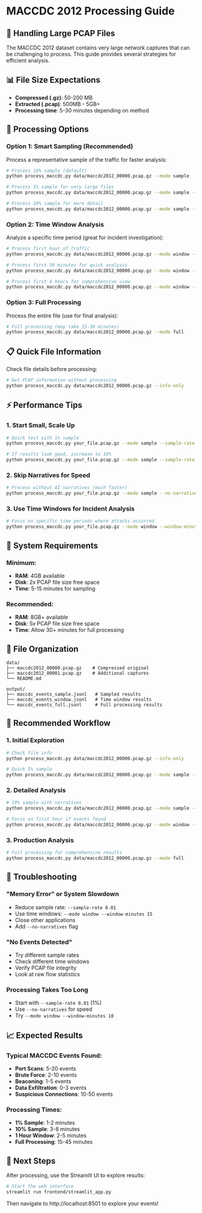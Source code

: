 # MACCDC 2012 Processing Guide

## 🎯 Handling Large PCAP Files

The MACCDC 2012 dataset contains very large network captures that can be challenging to process. This guide provides several strategies for efficient analysis.

## 📊 File Size Expectations

- **Compressed (.gz)**: 50-200 MB
- **Extracted (.pcap)**: 500MB - 5GB+
- **Processing time**: 5-30 minutes depending on method

## 🚀 Processing Options

### Option 1: Smart Sampling (Recommended)
Process a representative sample of the traffic for faster analysis:

```bash
# Process 10% sample (default)
python process_maccdc.py data/maccdc2012_00000.pcap.gz --mode sample

# Process 5% sample for very large files
python process_maccdc.py data/maccdc2012_00000.pcap.gz --mode sample --sample-rate 0.05

# Process 20% sample for more detail
python process_maccdc.py data/maccdc2012_00000.pcap.gz --mode sample --sample-rate 0.2
```

### Option 2: Time Window Analysis
Analyze a specific time period (great for incident investigation):

```bash
# Process first hour of traffic
python process_maccdc.py data/maccdc2012_00000.pcap.gz --mode window --window-minutes 60

# Process first 30 minutes for quick analysis
python process_maccdc.py data/maccdc2012_00000.pcap.gz --mode window --window-minutes 30

# Process first 4 hours for comprehensive view
python process_maccdc.py data/maccdc2012_00000.pcap.gz --mode window --window-minutes 240
```

### Option 3: Full Processing
Process the entire file (use for final analysis):

```bash
# Full processing (may take 15-30 minutes)
python process_maccdc.py data/maccdc2012_00000.pcap.gz --mode full
```

## 📋 Quick File Information

Check file details before processing:

```bash
# Get PCAP information without processing
python process_maccdc.py data/maccdc2012_00000.pcap.gz --info-only
```

## ⚡ Performance Tips

### 1. **Start Small, Scale Up**
```bash
# Quick test with 1% sample
python process_maccdc.py your_file.pcap.gz --mode sample --sample-rate 0.01

# If results look good, increase to 10%
python process_maccdc.py your_file.pcap.gz --mode sample --sample-rate 0.1
```

### 2. **Skip Narratives for Speed**
```bash
# Process without AI narratives (much faster)
python process_maccdc.py your_file.pcap.gz --mode sample --no-narratives
```

### 3. **Use Time Windows for Incident Analysis**
```bash
# Focus on specific time periods where attacks occurred
python process_maccdc.py your_file.pcap.gz --mode window --window-minutes 15
```

## 🔧 System Requirements

### Minimum:
- **RAM**: 4GB available
- **Disk**: 2x PCAP file size free space
- **Time**: 5-15 minutes for sampling

### Recommended:
- **RAM**: 8GB+ available
- **Disk**: 5x PCAP file size free space  
- **Time**: Allow 30+ minutes for full processing

## 📁 File Organization

```
data/
├── maccdc2012_00000.pcap.gz    # Compressed original
├── maccdc2012_00001.pcap.gz    # Additional captures
└── README.md

output/
├── maccdc_events_sample.jsonl   # Sampled results
├── maccdc_events_window.jsonl   # Time window results
└── maccdc_events_full.jsonl     # Full processing results
```

## 🎯 Recommended Workflow

### 1. **Initial Exploration**
```bash
# Check file info
python process_maccdc.py data/maccdc2012_00000.pcap.gz --info-only

# Quick 5% sample
python process_maccdc.py data/maccdc2012_00000.pcap.gz --mode sample --sample-rate 0.05
```

### 2. **Detailed Analysis**
```bash
# 10% sample with narratives
python process_maccdc.py data/maccdc2012_00000.pcap.gz --mode sample --sample-rate 0.1

# Focus on first hour if events found
python process_maccdc.py data/maccdc2012_00000.pcap.gz --mode window --window-minutes 60
```

### 3. **Production Analysis**
```bash
# Full processing for comprehensive results
python process_maccdc.py data/maccdc2012_00000.pcap.gz --mode full
```

## 🚨 Troubleshooting

### "Memory Error" or System Slowdown
- Reduce sample rate: `--sample-rate 0.01`
- Use time windows: `--mode window --window-minutes 15`
- Close other applications
- Add `--no-narratives` flag

### "No Events Detected"
- Try different sample rates
- Check different time windows
- Verify PCAP file integrity
- Look at raw flow statistics

### Processing Takes Too Long
- Start with `--sample-rate 0.01` (1%)
- Use `--no-narratives` for speed
- Try `--mode window --window-minutes 10`

## 📈 Expected Results

### Typical MACCDC Events Found:
- **Port Scans**: 5-20 events
- **Brute Force**: 2-10 events  
- **Beaconing**: 1-5 events
- **Data Exfiltration**: 0-3 events
- **Suspicious Connections**: 10-50 events

### Processing Times:
- **1% Sample**: 1-2 minutes
- **10% Sample**: 3-8 minutes
- **1 Hour Window**: 2-5 minutes
- **Full Processing**: 15-45 minutes

## 🎉 Next Steps

After processing, use the Streamlit UI to explore results:

```bash
# Start the web interface
streamlit run frontend/streamlit_app.py
```

Then navigate to http://localhost:8501 to explore your events! 